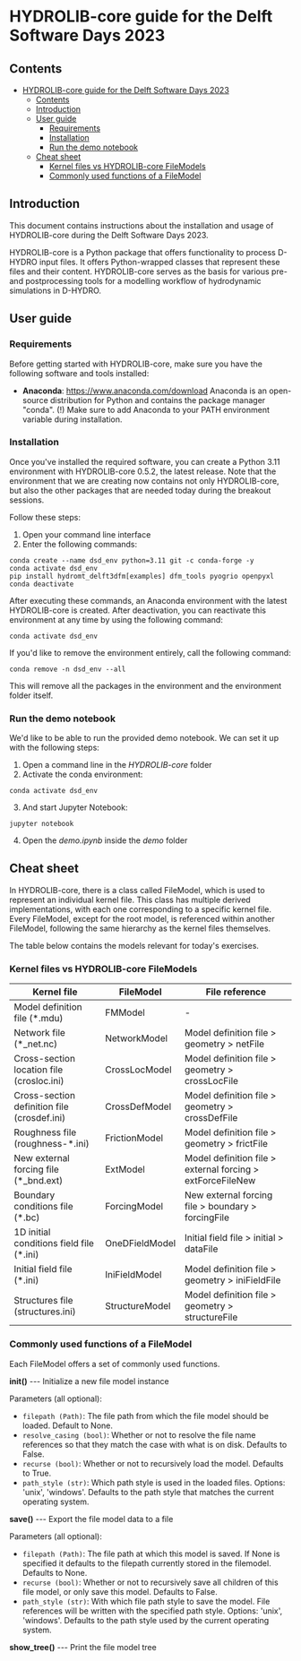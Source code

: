 
# HYDROLIB-core guide for the Delft Software Days 2023

## Contents

- [HYDROLIB-core guide for the Delft Software Days 2023](#hydrolib-core-guide-for-the-delft-software-days-2023)
  - [Contents](#contents)
  - [Introduction](#introduction)
  - [User guide](#user-guide)
    - [Requirements](#requirements)
    - [Installation](#installation)
    - [Run the demo notebook](#run-the-demo-notebook)
  - [Cheat sheet](#cheat-sheet)
    - [Kernel files vs HYDROLIB-core FileModels](#kernel-files-vs-hydrolib-core-filemodels)
    - [Commonly used functions of a FileModel](#commonly-used-functions-of-a-filemodel)


## Introduction
This document contains instructions about the installation and usage of HYDROLIB-core during the Delft Software Days 2023.

HYDROLIB-core is a Python package that offers functionality to process D-HYDRO input files. It offers Python-wrapped classes that represent these files and their content. 
HYDROLIB-core serves as the basis for various pre- and postprocessing tools for a modelling workflow of hydrodynamic simulations in D-HYDRO.

## User guide
### Requirements
Before getting started with HYDROLIB-core, make sure you have the following software and tools installed:

- **Anaconda**: https://www.anaconda.com/download
Anaconda is an open-source distribution for Python and contains the package manager "conda". 
(!) Make sure to add Anaconda to your PATH environment variable during installation.

### Installation
Once you've installed the required software, you can create a Python 3.11 environment with HYDROLIB-core 0.5.2, the latest release. 
Note that the environment that we are creating now contains not only HYDROLIB-core, but also the other packages that are needed today during the breakout sessions.

Follow these steps:

1. Open your command line interface
2. Enter the following commands:

```
conda create --name dsd_env python=3.11 git -c conda-forge -y
conda activate dsd_env
pip install hydromt_delft3dfm[examples] dfm_tools pyogrio openpyxl
conda deactivate
```

After executing these commands, an Anaconda environment with the latest HYDROLIB-core is created. After deactivation, you can reactivate this environment at any time by using the following command:
```
conda activate dsd_env
```

If you'd like to remove the environment entirely, call the following command:

```
conda remove -n dsd_env --all
```

This will remove all the packages in the environment and the environment folder itself.
  

### Run the demo notebook

We'd like to be able to run the provided demo notebook. We can set it up with the following steps:

1. Open a command line in the *HYDROLIB-core* folder
2. Activate the conda environment:
```
conda activate dsd_env
```
3. And start Jupyter Notebook:
```
jupyter notebook
```
4. Open the *demo.ipynb* inside the *demo* folder

## Cheat sheet

In HYDROLIB-core, there is a class called FileModel, which is used to represent an individual kernel file. This class has multiple derived implementations, with each one corresponding to a specific kernel file. Every FileModel, except for the root model, is referenced within another FileModel, following the same hierarchy as the kernel files themselves.

The table below contains the models relevant for today's exercises. 

### Kernel files vs HYDROLIB-core FileModels
| **Kernel file**                                    	| **FileModel** 	| **File reference**                                         	|
|---------------------------------------------	|------------------	|------------------------------------------------------------	|
| Model definition file (*.mdu)               	| FMModel          	| -                                                          	|
| Network file (*_net.nc)                     	| NetworkModel     	| Model definition file > geometry > netFile                 	|
| Cross-section location file (crosloc.ini)   	| CrossLocModel    	| Model definition file > geometry > crossLocFile            	|
| Cross-section definition file (crosdef.ini) 	| CrossDefModel    	| Model definition file > geometry > crossDefFile            	|
| Roughness file (roughness-*.ini)            	| FrictionModel    	| Model definition file > geometry > frictFile               	|
| New external forcing file (*_bnd.ext)       	| ExtModel         	| Model definition file > external forcing > extForceFileNew 	|
| Boundary conditions file (*.bc)             	| ForcingModel     	| New external forcing file > boundary > forcingFile         	|
| 1D initial conditions field file (*.ini)    	| OneDFieldModel   	| Initial field file > initial > dataFile                    	|
| Initial field file (*.ini)                  	| IniFieldModel    	| Model definition file > geometry > iniFieldFile            	|
| Structures file (structures.ini)            	| StructureModel   	| Model definition file > geometry > structureFile           	|

### Commonly used functions of a FileModel
Each FileModel offers a set of commonly used functions. 

**__init__()** --- Initialize a new file model instance

Parameters (all optional):
* `filepath (Path)`: The file path from which the file model should be loaded. Default to None.
* `resolve_casing (bool)`: Whether or not to resolve the file name references so that they match the case with what is on disk. Defaults to False.
* `recurse (bool)`: Whether or not to recursively load the model. Defaults to True.
* `path_style (str)`: Which path style is used in the loaded files. Options: 'unix', 'windows'. Defaults to the path style that matches the current operating system. 

**save()** --- Export the file model data to a file

Parameters (all optional):
* `filepath (Path)`: The file path at which this model is saved. If None is specified it defaults to the filepath currently stored in the filemodel. Defaults to None.
* `recurse (bool)`: Whether or not to recursively save all children of this file model, or only save this model. Defaults to False.
* `path_style (str)`: With which file path style to save the model. File references will be written with the specified path style. Options: 'unix', 'windows'. Defaults to the path style used by the current operating system.

**show_tree()** --- Print the file model tree